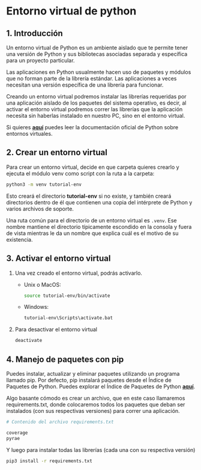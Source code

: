 # Entorno virtual de python

## 1. Introducción

Un entorno virtual de Python es un ambiente aislado que te permite tener una versión de Python y sus bibliotecas asociadas separada y específica para un proyecto particular. 

Las aplicaciones en Python usualmente hacen uso de paquetes y módulos que no forman parte de la librería estándar. Las aplicaciones a veces necesitan una versión específica de una librería para funcionar. 

Creando un entorno virtual podremos instalar las librerías requeridas por una aplicación aislado de los paquetes del sistema operativo, es decir, al activar el entorno virtual podremos correr las librerías que la aplicación necesita sin haberlas instalado en nuestro PC, sino en el entorno virtual.

Si quieres **[aquí](https://docs.python.org/es/3/tutorial/venv.html)** puedes leer la documentación oficial de Python sobre entornos virtuales.

## 2. Crear un entorno virtual

Para crear un entorno virtual, decide en que carpeta quieres crearlo y ejecuta el módulo venv como script con la ruta a la carpeta:

```bash
python3 -m venv tutorial-env
```

Esto creará el directorio **tutorial-env** si no existe, y también creará directorios dentro de él que contienen una copia del intérprete de Python y varios archivos de soporte.

Una ruta común para el directorio de un entorno virtual es ```.venv```. Ese nombre mantiene el directorio típicamente escondido en la consola y fuera de vista mientras le da un nombre que explica cuál es el motivo de su existencia.

## 3. Activar el entorno virtual

1. Una vez creado el entorno virtual, podrás activarlo.

    - Unix o MacOS:

        ```bash
        source tutorial-env/bin/activate
        ```

    - Windows:

        ```cmd
        tutorial-env\Scripts\activate.bat
        ```

2. Para desactivar el entorno virtual

    ```bash
    deactivate
    ```


## 4. Manejo de paquetes con pip

Puedes instalar, actualizar y eliminar paquetes utilizando un programa llamado pip. Por defecto, pip instalará paquetes desde el Índice de Paquetes de Python. Puedes explorar el Índice de Paquetes de Python **[aquí](https://pypi.org/)**.

Algo basante cómodo es crear un archivo, que en este caso llamaremos requirements.txt, donde colocaremos todos los paquetes que deban ser instalados (con sus respectivas versiones) para correr una aplicación.

```bash
# Contenido del archivo requirements.txt

coverage
pyrae
```

Y luego para instalar todas las librerías (cada una con su respectiva versión)

```bash
pip3 install -r requirements.txt
```
